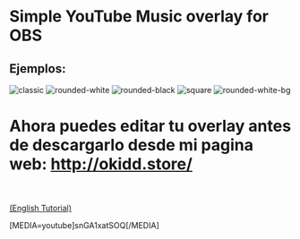 # Simple YouTube Music overlay for OBS

## Ejemplos:
![classic](https://github.com/oKidd/ytmoverlay/assets/75717165/4c23ae1f-a919-4df1-aded-570276d65d86) ![rounded-white](https://github.com/oKidd/ytmoverlay/assets/75717165/90b9fefb-039d-483f-81a9-01dd90390241)
![rounded-black](https://github.com/oKidd/ytmoverlay/assets/75717165/40b8afd2-b505-4ab6-8673-a14e3f3457f2) ![square](https://github.com/oKidd/ytmoverlay/assets/75717165/451d25e3-cc86-4736-9ee5-b534c4dc87d0)
![rounded-white-bg](https://github.com/oKidd/ytmoverlay/assets/75717165/6fcf90f0-3b04-49d7-991c-add0e3d0505f)

# Ahora puedes editar tu overlay antes de descargarlo desde mi pagina web: http://okidd.store/
<br>
<br><a href="https://obsproject.com/forum/resources/simple-youtube-music-overlay-for-obs.1871/">(English Tutorial)</a>

[MEDIA=youtube]snGA1xatSOQ[/MEDIA]
